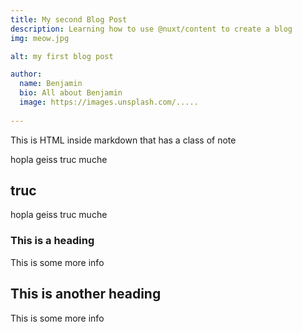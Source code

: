 ```yaml
---
title: My second Blog Post
description: Learning how to use @nuxt/content to create a blog
img: meow.jpg

alt: my first blog post

author:
  name: Benjamin
  bio: All about Benjamin
  image: https://images.unsplash.com/.....
  
---
```


<div class="p-4 mb-4 text-white bg-blue-500">
  This is HTML inside markdown that has a class of note
</div>

<info-box>
  <template #info-box>
    This is a vue component inside markdown using slots
  </template>
</info-box>


hopla geiss truc muche

## truc

hopla geiss truc muche

### This is a heading

This is some more info

## This is another heading

This is some more info

